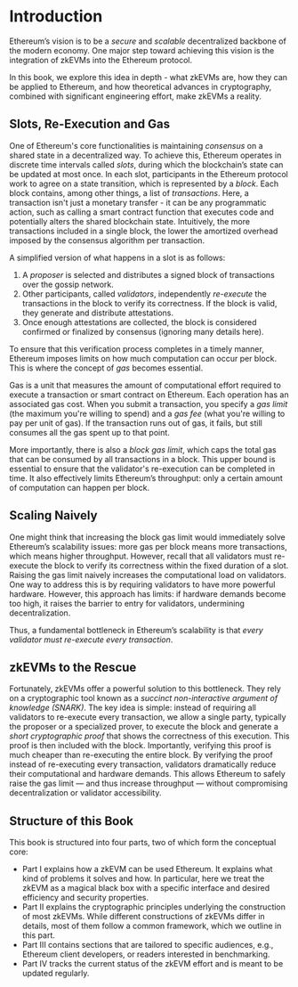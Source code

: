 # Introduction
Ethereum’s vision is to be a *secure* and *scalable* decentralized backbone of the modern economy.
One major step toward achieving this vision is the integration of zkEVMs into the Ethereum protocol.

In this book, we explore this idea in depth - what zkEVMs are, how they can be applied to Ethereum, and how theoretical advances in cryptography, combined with significant engineering effort, make zkEVMs a reality.

## Slots, Re-Execution and Gas
One of Ethereum's core functionalities is maintaining *consensus* on a shared state in a decentralized way.
To achieve this, Ethereum operates in discrete time intervals called *slots*, during which the blockchain’s state can be updated at most once.
In each slot, participants in the Ethereum protocol work to agree on a state transition, which is represented by a *block*.
Each block contains, among other things, a list of *transactions*.
Here, a transaction isn't just a monetary transfer - it can be any programmatic action, such as calling a smart contract function that executes code and potentially alters the shared blockchain state.
Intuitively, the more transactions included in a single block, the lower the amortized overhead imposed by the consensus algorithm per transaction.

A simplified version of what happens in a slot is as follows:
1. A *proposer* is selected and distributes a signed block of transactions over the gossip network.
2. Other participants, called *validators*, independently *re-execute* the transactions in the block to verify its correctness. If the block is valid, they generate and distribute attestations.
3. Once enough attestations are collected, the block is considered confirmed or finalized by consensus (ignoring many details here).

To ensure that this verification process completes in a timely manner, Ethereum imposes limits on how much computation can occur per block.
This is where the concept of *gas* becomes essential.

Gas is a unit that measures the amount of computational effort required to execute a transaction or smart contract on Ethereum.
Each operation has an associated gas cost.
When you submit a transaction, you specify a *gas limit* (the maximum you're willing to spend) and a *gas fee* (what you're willing to pay per unit of gas).
If the transaction runs out of gas, it fails, but still consumes all the gas spent up to that point.

More importantly, there is also a *block gas limit*, which caps the total gas that can be consumed by all transactions in a block.
This upper bound is essential to ensure that the validator's re-execution can be completed in time.
It also effectively limits Ethereum’s throughput: only a certain amount of computation can happen per block.

## Scaling Naively
One might think that increasing the block gas limit would immediately solve Ethereum’s scalability issues: more gas per block means more transactions, which means higher throughput.
However, recall that all validators must re-execute the block to verify its correctness within the fixed duration of a slot.
Raising the gas limit naively increases the computational load on validators.
One way to address this is by requiring validators to have more powerful hardware.
However, this approach has limits: if hardware demands become too high, it raises the barrier to entry for validators, undermining decentralization.

Thus, a fundamental bottleneck in Ethereum’s scalability is that *every validator must re-execute every transaction*.

## zkEVMs to the Rescue
Fortunately, zkEVMs offer a powerful solution to this bottleneck.
They rely on a cryptographic tool known as a *succinct non-interactive argument of knowledge (SNARK)*.
The key idea is simple: instead of requiring all validators to re-execute every transaction, we allow a single party, typically the proposer or a specialized prover, to execute the block and generate a *short cryptographic proof* that shows the correctness of this execution.
This proof is then included with the block.
Importantly, verifying this proof is much cheaper than re-executing the entire block.
By verifying the proof instead of re-executing every transaction, validators dramatically reduce their computational and hardware demands. This allows Ethereum to safely raise the gas limit — and thus increase throughput — without compromising decentralization or validator accessibility.


## Structure of this Book
This book is structured into four parts, two of which form the conceptual core:
- Part I explains how a zkEVM can be used Ethereum. It explains what kind of problems it solves and how. In particular, here we treat the zkEVM as a magical black box with a specific interface and desired efficiency and security properties.
- Part II explains the cryptographic principles underlying the construction of most zkEVMs. While different constructions of zkEVMs differ in details, most of them follow a common framework, which we outline in this part.
- Part III contains sections that are tailored to specific audiences, e.g., Ethereum client developers, or readers interested in benchmarking.
- Part IV tracks the current status of the zkEVM effort and is meant to be updated regularly.
